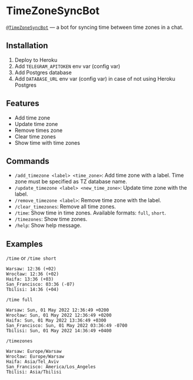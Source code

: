 # TimeZoneSyncBot
[`@TimeZoneSyncBot`](https://t.me/TimeZoneSyncBot) — a bot for syncing time between time zones in a chat.

## Installation
1. Deploy to Heroku
2. Add `TELEGRAM_APITOKEN` env var (config var)
3. Add Postgres database
4. Add `DATABASE_URL` env var (config var) in case of not using Heroku Postgres

## Features
- Add time zone
- Update time zone
- Remove times zone
- Clear time zones
- Show time with time zones

## Commands
- `/add_timezone <label> <time_zone>`: Add time zone with a label. Time zone must be specified as TZ database name.
- `/update_timezone <label> <new_time_zone>`: Update time zone with the label.
- `/remove_timezone <label>`: Remove time zone with the label.
- `/clear_timezones`: Remove all time zones.
- `/time`: Show time in time zones. Available formats: `full`, `short`.
- `/timezones`: Show time zones.
- `/help`: Show help message.

## Examples
`/time` or `/time short`
```plaintext
Warsaw: 12:36 (+02)
Wrocław: 12:36 (+02)
Haifa: 13:36 (+03)
San_Francisco: 03:36 (-07)
Tbilisi: 14:36 (+04)
```

`/time full`
```plaintext
Warsaw: Sun, 01 May 2022 12:36:49 +0200
Wrocław: Sun, 01 May 2022 12:36:49 +0200
Haifa: Sun, 01 May 2022 13:36:49 +0300
San_Francisco: Sun, 01 May 2022 03:36:49 -0700
Tbilisi: Sun, 01 May 2022 14:36:49 +0400
```

`/timezones`
```plaintext
Warsaw: Europe/Warsaw
Wrocław: Europe/Warsaw
Haifa: Asia/Tel_Aviv
San_Francisco: America/Los_Angeles
Tbilisi: Asia/Tbilisi
```
